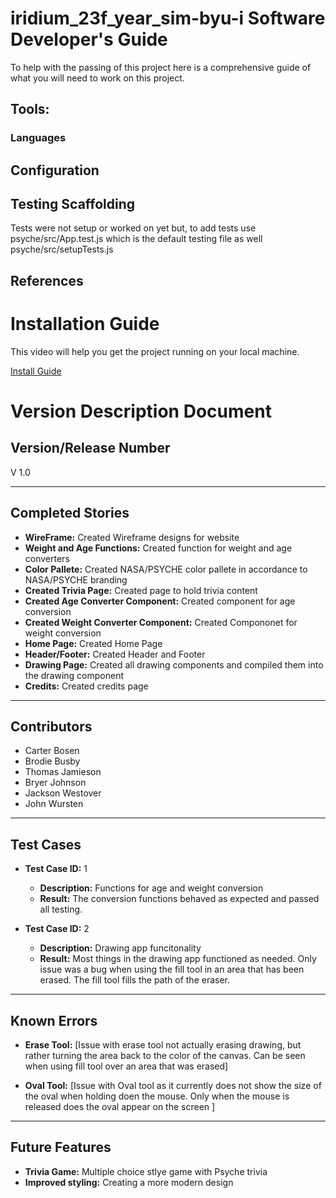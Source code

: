 # iridium_23f_year_sim-byu-i Software Developer's Guide

To help with the passing of this project here is a comprehensive guide of what you will need to work on this project.

## Tools:

### Languages

## Configuration

## Testing Scaffolding

Tests were not setup or worked on yet but, to add tests use psyche/src/App.test.js which is the default testing file as well psyche/src/setupTests.js

## References

# Installation Guide

This video will help you get the project running on your local machine.

[Install Guide](https://youtu.be/mT9UwNDnyDo)


# Version Description Document

## Version/Release Number
V 1.0


---

## Completed Stories

- **WireFrame:** Created Wireframe designs for website
- **Weight and Age Functions:** Created function for weight and age converters
- **Color Pallete:** Created NASA/PSYCHE color pallete in accordance to NASA/PSYCHE branding
- **Created Trivia Page:** Created page to hold trivia content
- **Created Age Converter Component:** Created component for age conversion
- **Created Weight Converter Component:** Created Compononet for weight conversion
- **Home Page:** Created Home Page
- **Header/Footer:** Created Header and Footer
- **Drawing Page:** Created all drawing components and compiled them into the drawing component
- **Credits:** Created credits page

---

## Contributors

- Carter Bosen
- Brodie Busby
- Thomas Jamieson
- Bryer Johnson
- Jackson Westover
- John Wursten

---

## Test Cases

- **Test Case ID:** 1
  - **Description:** Functions for age and weight conversion
  - **Result:** The conversion functions behaved as expected and passed all testing.
  
- **Test Case ID:** 2
  - **Description:** Drawing app funcitonality
  - **Result:** Most things in the drawing app functioned as needed. Only issue was a bug when using the fill tool in an area that has been erased. The fill tool fills the path of the eraser.

---

## Known Errors

- **Erase Tool:** [Issue with erase tool not actually erasing drawing, but rather turning the area back to the color of the canvas. Can be seen when using fill tool over an area that was erased]

- **Oval Tool:** [Issue with Oval tool as it currently does not show the size of the oval when holding doen the mouse. Only when the mouse is released does the oval appear on the screen ]
---

## Future Features

- **Trivia Game:** Multiple choice stlye game with Psyche trivia
- **Improved styling:** Creating a more modern design
